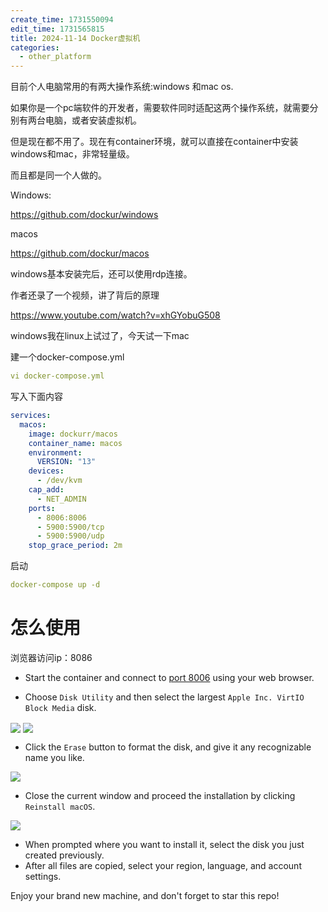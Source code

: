 ```yaml
---
create_time: 1731550094
edit_time: 1731565815
title: 2024-11-14 Docker虚拟机
categories:
  - other_platform
---
```



目前个人电脑常用的有两大操作系统:windows 和mac os.

如果你是一个pc端软件的开发者，需要软件同时适配这两个操作系统，就需要分别有两台电脑，或者安装虚拟机。

但是现在都不用了。现在有container环境，就可以直接在container中安装windows和mac，非常轻量级。

而且都是同一个人做的。

Windows:

https://github.com/dockur/windows

macos

https://github.com/dockur/macos

windows基本安装完后，还可以使用rdp连接。

作者还录了一个视频，讲了背后的原理

https://www.youtube.com/watch?v=xhGYobuG508

windows我在linux上试过了，今天试一下mac

建一个docker-compose.yml

```yaml
vi docker-compose.yml
```

写入下面内容

```yaml
services:
  macos:
    image: dockurr/macos
    container_name: macos
    environment:
      VERSION: "13"
    devices:
      - /dev/kvm
    cap_add:
      - NET_ADMIN
    ports:
      - 8006:8006
      - 5900:5900/tcp
      - 5900:5900/udp
    stop_grace_period: 2m
```

启动

```yaml
docker-compose up -d
```

# 怎么使用

浏览器访问ip：8086

- Start the container and connect to <u>port 8006</u> using your web browser.

- Choose `Disk Utility` and then select the largest `Apple Inc. VirtIO Block Media` disk.

<img src="/assets/HJzFbq87louTJ3xryBQcLs6yneh.png" src-width="344" class="markdown-img m-auto" src-height="312" align="center"/>

<img src="/assets/R0ZRbyGgnosMvyxUY8dcTiT5nsf.png" src-width="827" class="markdown-img m-auto" src-height="368" align="center"/>

- Click the `Erase` button to format the disk, and give it any recognizable name you like.

<img src="/assets/CvZ1bJaG3oj8c3xBzQjcu9U0ntd.png" src-width="802" class="markdown-img m-auto" src-height="358" align="center"/>

- Close the current window and proceed the installation by clicking `Reinstall macOS`.

<img src="/assets/W9cMb0lQnoouOWxiFPTcxhoHnGe.png" src-width="376" class="markdown-img m-auto" src-height="321" align="center"/>

- When prompted where you want to install it, select the disk you just created previously.
- After all files are copied, select your region, language, and account settings.

Enjoy your brand new machine, and don't forget to star this repo!

